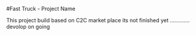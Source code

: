 #Fast Truck - Project Name 

   This project build based on C2C market place 
   its not finished yet .............
   devolop on going 

